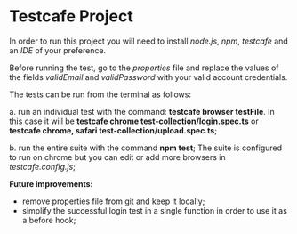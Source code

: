 # Testcafe Project

In order to run this project you will need to install *node.js*, *npm*, *testcafe* and an *IDE* of your preference.

Before running the test, go to the *properties* file and replace the values of the fields *validEmail* and *validPassword* with your valid account credentials. 

The tests can be run from the terminal as follows:

a. run an individual test with the command: **testcafe browser testFile**.
  In this case it will be **testcafe chrome test-collection/login.spec.ts** or **testcafe chrome, safari test-collection/upload.spec.ts**;

b. run the entire suite with the command **npm test**;
The suite is configured to run on chrome but you can edit or add more browsers in *testcafe.config.js*;

**Future improvements:**
- remove properties file from git and keep it locally;
- simplify the successful login test in a single function in order to use it as a before hook;
